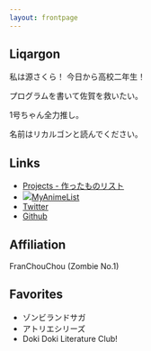 ```yaml
---
layout: frontpage
---
```


## <b>Liqargon</b>

私は源さくら！ 今日から高校二年生！

プログラムを書いて佐賀を救いたい。

1号ちゃん全力推し。

名前はリカルゴンと読んでください。


## Links
- [Projects - 作ったものリスト](http://liqargon.saga.jp/projects)
- [<img src="https://cdn.myanimelist.net/images/faviconv5.ico" class="mx-1">MyAnimeList](https://myanimelist.net/profile/liqargon)
- [<i class="fab fa-twitter mx-1"></i>Twitter](https://twitter.com/zombie_LAr)
- [<i class="fab fa-github mx-1"></i>Github](https://github.com/liqargon)

## Affiliation

FranChouChou (Zombie No.1)


## Favorites
- ゾンビランドサガ
- アトリエシリーズ
- Doki Doki Literature Club!

